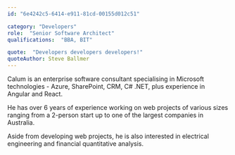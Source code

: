 ```yaml
---
id: "6e4242c5-6414-e911-81cd-00155d012c51"

category: "Developers"
role:  "Senior Software Architect"
qualifications:  "BBA, BIT"

quote:  "Developers developers developers!"
quoteAuthor: Steve Ballmer
---
```


Calum is an enterprise software consultant specialising in Microsoft technologies - Azure, SharePoint, CRM, C# .NET, plus experience in Angular and React. 

He has over 6 years of experience working on web projects of various sizes ranging from a 2-person start up to one of the largest companies in Australia.  

Aside from developing web projects, he is also interested in electrical engineering and financial quantitative analysis.  
